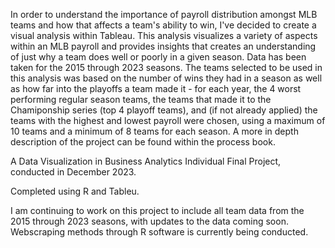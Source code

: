 In order to understand the importance of payroll distribution amongst MLB teams and how that affects a team's ability to win, I've decided to create a visual analysis within Tableau. This analysis visualizes a variety of aspects within an MLB payroll and provides insights that creates an understanding of just why a team does well or poorly in a given season. Data has been taken for the 2015 through 2023 seasons. The teams selected to be used in this analysis was based on the number of wins they had in a season as well as how far into the playoffs a team made it - for each year, the 4 worst performing regular season teams, the teams that made it to the Chamiponship series (top 4 playoff teams), and (if not already applied) the teams with the highest and lowest payroll were chosen, using a maximum of 10 teams and a minimum of 8 teams for each season. A more in depth description of the project can be found within the process book. 

A Data Visualization in Business Analytics Individual Final Project, conducted in December 2023. 

Completed using R and Tableu. 

I am continuing to work on this project to include all team data from the 2015 through 2023 seasons, with updates to the data coming soon. Webscraping methods through R software is currently being conducted. 
